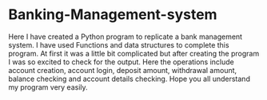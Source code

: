 # Banking-Management-system
Here I have created a Python program to replicate a bank management system. I have used Functions and data structures to complete this program. At first it was a little bit complicated but after creating the program I was so excited to check for the output.
Here the operations include account creation, account login, deposit amount, withdrawal amount, balance checking and account details checking. Hope you all understand my program very easily. 
